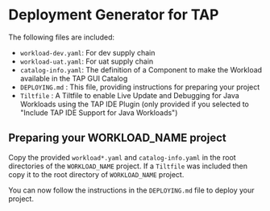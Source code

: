 # Deployment Generator for TAP

The following files are included:
- `workload-dev.yaml`: For dev supply chain
- `workload-uat.yaml`: For uat supply chain
- `catalog-info.yaml`: The definition of a Component to make the Workload available in the TAP GUI Catalog
- `DEPLOYING.md` : This file, providing instructions for preparing your project
- `Tiltfile` : A Tiltfile to enable Live Update and Debugging for Java Workloads using the TAP IDE Plugin (only provided if you selected to "Include TAP IDE Support for Java Workloads")

## Preparing your WORKLOAD_NAME project

Copy the provided `workload*.yaml` and `catalog-info.yaml` in the root directories of the `WORKLOAD_NAME` project. If a `Tiltfile` was included then copy it to the root directory of `WORKLOAD_NAME` project.

You can now follow the instructions in the `DEPLOYING.md` file to deploy your project.

